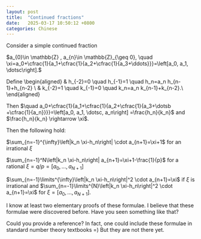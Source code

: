 ```yaml
---
layout: post
title:  "Continued fractions"
date:   2025-03-17 10:50:12 +0800
categories: Chinese
---
```



Consider a simple continued fraction

$a_{0}\in \mathbb{Z} , a_{n}\in \mathbb{Z}_{\geq 0}, 
\quad \xi=a_0+\cfrac{1}{a_1+\cfrac{1}{a_2+\cfrac{1}{a_3+\ddots}}}=\left[a_0, a_1, \dotsc\right].$

Define
\begin{aligned}
& h_{-2}=0 \quad h_{-1}=1 \quad h_n=a_n h_{n-1}+h_{n-2} \\
& k_{-2}=1 \quad k_{-1}=0 \quad k_n=a_n k_{n-1}+k_{n-2}.\\
\end{aligned}



Then $\quad a_0+\cfrac{1}{a_1+\cfrac{1}{a_2+\cfrac{1}{a_3+\dotsb +\cfrac{1}{a_n}}}}=\left[a_0, a_1, \dotsc, a_n\right] =\frac{h_n}{k_n}$ and $\frac{h_n}{k_n} \rightarrow \xi$.

Then the following hold:

$\sum_{n=-1}^{\infty}\left|k_n \xi-h_n\right| \cdot a_{n+1}=\xi+1$ for an irrational $\xi$

$\sum_{n=-1}^N\left|k_n \xi-h_n\right| a_{n+1}=\xi+1-\frac{1}{p}$ for a rational $\xi=q/p=[a_0,\dots,a_{N+1}]$

$\sum_{n=-1}\limits^{\infty}\left|k_n \xi-h_n\right|^2 \cdot a_{n+1}=\xi$ if $\xi$ is irrational and  $\sum_{n=-1}\limits^{N}\left|k_n \xi-h_n\right|^2 \cdot a_{n+1}=\xi$ for $\xi=[a_0,\dots,a_{N+1}]$.
   
I know at least two elementary proofs of these formulae. I believe that these formulae were discovered before. Have you seen something like that?

Could you provide a reference? In fact, one could include these formulae in standard number theory textbooks =) But they are not there yet.
